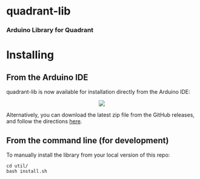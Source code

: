 # quadrant-lib
### Arduino Library for Quadrant

# Installing

## From the Arduino IDE

quadrant-lib is now available for installation directly from the Arduino IDE:

<p align="center">
  <img src="https://github.com/InterstitialTech/quadrant-lib/assets/1569715/8f28e7e5-8895-4767-b66f-b70addb3fb5e">
</p>

Alternatively, you can download the latest zip file from the GitHub releases, and follow the directions
[here](https://support.arduino.cc/hc/en-us/articles/5145457742236-Add-libraries-to-Arduino-IDE).

## From the command line (for development)

To manually install the library from your local version of this repo:
```
cd util/
bash install.sh
```

